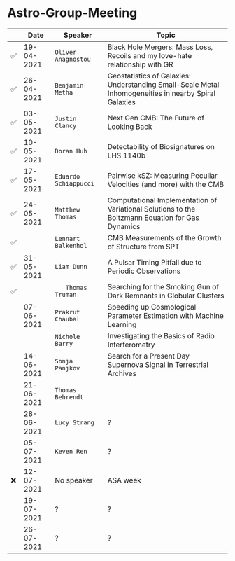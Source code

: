 # Astro-Group-Meeting

| | Date| Speaker | Topic |
| --- | --- | --- | --- |
| ✅ | 19-04-2021 | `Oliver Anagnostou` | Black Hole Mergers: Mass Loss, Recoils and my love-hate relationship with GR |
| ✅ | 26-04-2021 | `Benjamin Metha` | Geostatistics of Galaxies: Understanding Small-Scale Metal Inhomogeneities in nearby Spiral Galaxies |
| ✅ | 03-05-2021 | `Justin Clancy` | Next Gen CMB: The Future of Looking Back |
| ✅ | 10-05-2021 | `Doran Huh` | Detectability of Biosignatures on LHS 1140b |
| ✅ | 17-05-2021 | `Eduardo Schiappucci` | Pairwise kSZ: Measuring Peculiar Velocities (and more) with the CMB |
| ✅ | 24-05-2021 | `Matthew Thomas` | Computational Implementation of Variational Solutions to the Boltzmann Equation for Gas Dynamics |
| ✅ | | `Lennart Balkenhol` | CMB Measurements of the Growth of Structure from SPT |
| ✅ | 31-05-2021 | `Liam Dunn` | A Pulsar Timing Pitfall due to Periodic Observations |
| ✅ | | `	Thomas Truman` | Searching for the Smoking Gun of Dark Remnants in Globular Clusters |
| | 07-06-2021 | `Prakrut Chaubal` | Speeding up Cosmological Parameter Estimation with Machine Learning |
| | | `Nichole Barry` | Investigating the Basics of Radio Interferometry |
| | 14-06-2021 | `Sonja Panjkov` | Search for a Present Day Supernova Signal in Terrestrial Archives |
| | 21-06-2021 | `Thomas Behrendt` |  |
| | 28-06-2021 | `Lucy Strang` | ? |
| | 05-07-2021 | `Keven Ren` | ? |
| :x: | 12-07-2021 | No speaker | ASA week |
| | 19-07-2021 | ? | ? |
| | 26-07-2021 | ? | ? |
